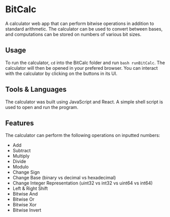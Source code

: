 # BitCalc
A calculator web app that can perform bitwise operations in addition to standard arithmetic. The calculator can be used to convert between bases, and computations can be stored on numbers of various bit sizes.

## Usage
To run the calculator, `cd` into the BitCalc folder and run `bash runBitCalc`. The calculator will then be opened in your prefered browser. You can interact with the calculator by clicking on the buttons in its UI. 

## Tools & Languages
The calculator was built using JavaScript and React. A simple shell script is used to open and run the program.

## Features
The calculator can perform the following operations on inputted numbers:
- Add
- Subtract
- Multiply
- Divide
- Modulo
- Change Sign
- Change Base (binary vs decimal vs hexadecimal)
- Change Integer Representation (uint32 vs int32 vs uint64 vs int64)
- Left & Right Shift
- Bitwise And
- Bitwise Or
- Bitwise Xor
- Bitwise Invert
